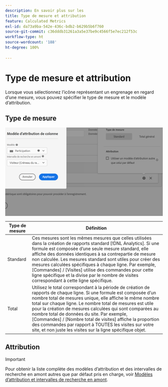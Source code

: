 ```yaml
---
description: En savoir plus sur les
title: Type de mesure et attribution
feature: Calculated Metrics
exl-id: da73a9ba-542e-436c-bdb2-b629b5b6f760
source-git-commit: c36dddb31261a3a5e37be9c4566f5e7ec212f53c
workflow-type: ht
source-wordcount: '188'
ht-degree: 100%

---
```


# Type de mesure et attribution

Lorsque vous sélectionnez l’icône représentant un engrenage en regard d’une mesure, vous pouvez spécifier le type de mesure et le modèle d’attribution.

## Type de mesure

![](assets/cm_type_alloc.png)

| Type de mesure | Définition |
|---|---|
| Standard | Ces mesures sont les mêmes mesures que celles utilisées dans la création de rapports standard [!DNL Analytics]. Si une formule est composée d’une seule mesure standard, elle affiche des données identiques à sa contrepartie de mesure non calculée. Les mesures standard sont utiles pour créer des mesures calculées spécifiques à chaque ligne. Par exemple, [Commandes] / [Visites] utilise des commandes pour cette ligne spécifique et la divise par le nombre de visites correspondant à cette ligne spécifique. |
| Total | Utilisez le total correspondant à la période de création de rapports de chaque ligne. Si une formule est composée d’un nombre total de mesures unique, elle affiche le même nombre total sur chaque ligne. Le nombre total de mesures est utile pour la création de mesures calculées qui sont comparées au nombre total de données du site. Par exemple, [Commandes] / [Nombre total de visites] affiche la proportion des commandes par rapport à TOUTES les visites sur votre site, et non juste les visites sur la ligne spécifique objet. |

## Attribution

>[!IMPORTANT]
>Pour obtenir la liste complète des modèles dʼattribution et des intervalles de recherche en amont autres que par défaut pris en charge, voir [Modèles dʼattribution et intervalles de recherche en amont](/help/analysis-workspace/attribution/models.md).
